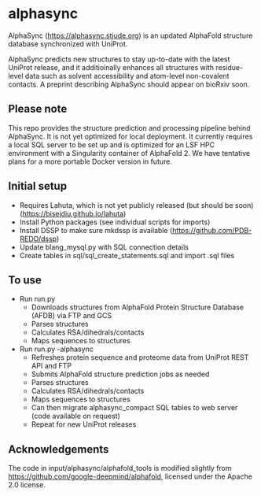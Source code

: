 # alphasync

AlphaSync (https://alphasync.stjude.org) is an updated AlphaFold structure database synchronized with UniProt.

AlphaSync predicts new structures to stay up-to-date with the latest UniProt release, and it additioinally enhances all structures with residue-level data such as solvent accessibility and atom-level non-covalent contacts. A preprint describing AlphaSync should appear on bioRxiv soon.

## Please note

This repo provides the structure prediction and processing pipeline behind AlphaSync. It is not yet optimized for local deployment. It currently requires a local SQL server to be set up and is optimized for an LSF HPC environment with a Singularity container of AlphaFold 2. We have tentative plans for a more portable Docker version in future.

## Initial setup
- Requires Lahuta, which is not yet publicly released (but should be soon) (https://bisejdiu.github.io/lahuta)
- Install Python packages (see individual scripts for imports)
- Install DSSP to make sure mkdssp is available (https://github.com/PDB-REDO/dssp)
- Update blang_mysql.py with SQL connection details
- Create tables in sql/sql_create_statements.sql and import .sql files

## To use
- Run run.py
    - Downloads structures from AlphaFold Protein Structure Database (AFDB) via FTP and GCS
    - Parses structures
    - Calculates RSA/dihedrals/contacts
    - Maps sequences to structures
- Run run.py -alphasync
    - Refreshes protein sequence and proteome data from UniProt REST API and FTP
    - Submits AlphaFold structure prediction jobs as needed
    - Parses structures
    - Calculates RSA/dihedrals/contacts
    - Maps sequences to structures
    - Can then migrate alphasync_compact SQL tables to web server (code available on request)
    - Repeat for new UniProt releases

## Acknowledgements
The code in input/alphasync/alphafold_tools is modified slightly from https://github.com/google-deepmind/alphafold, licensed under the Apache 2.0 license.
